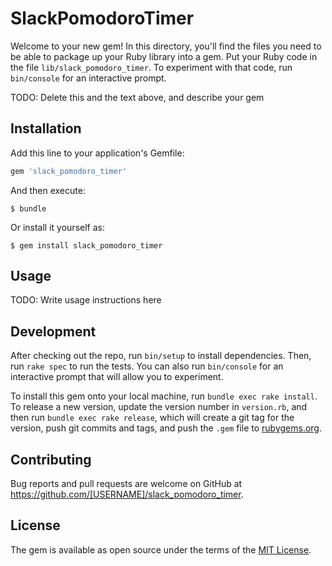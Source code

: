 # SlackPomodoroTimer

Welcome to your new gem! In this directory, you'll find the files you need to be able to package up your Ruby library into a gem. Put your Ruby code in the file `lib/slack_pomodoro_timer`. To experiment with that code, run `bin/console` for an interactive prompt.

TODO: Delete this and the text above, and describe your gem

## Installation

Add this line to your application's Gemfile:

```ruby
gem 'slack_pomodoro_timer'
```

And then execute:

    $ bundle

Or install it yourself as:

    $ gem install slack_pomodoro_timer

## Usage

TODO: Write usage instructions here

## Development

After checking out the repo, run `bin/setup` to install dependencies. Then, run `rake spec` to run the tests. You can also run `bin/console` for an interactive prompt that will allow you to experiment.

To install this gem onto your local machine, run `bundle exec rake install`. To release a new version, update the version number in `version.rb`, and then run `bundle exec rake release`, which will create a git tag for the version, push git commits and tags, and push the `.gem` file to [rubygems.org](https://rubygems.org).

## Contributing

Bug reports and pull requests are welcome on GitHub at https://github.com/[USERNAME]/slack_pomodoro_timer.


## License

The gem is available as open source under the terms of the [MIT License](http://opensource.org/licenses/MIT).

